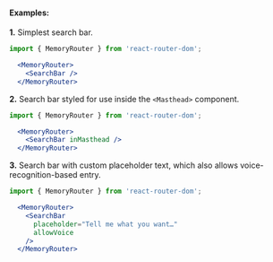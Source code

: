 #### Examples:

__1.__ Simplest search bar.

```jsx
import { MemoryRouter } from 'react-router-dom';

  <MemoryRouter>
    <SearchBar />
  </MemoryRouter>
```

__2.__ Search bar styled for use inside the `<Masthead>` component.

```jsx
import { MemoryRouter } from 'react-router-dom';

  <MemoryRouter>
    <SearchBar inMasthead />
  </MemoryRouter>
```

__3.__ Search bar with custom placeholder text, which also allows voice-recognition-based entry.
```jsx
import { MemoryRouter } from 'react-router-dom';

  <MemoryRouter>
    <SearchBar
      placeholder="Tell me what you want…"
      allowVoice
    />
  </MemoryRouter>
```
